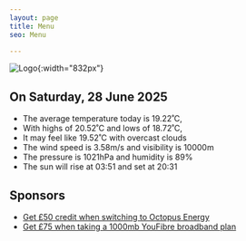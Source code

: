 ```yaml
---
layout: page
title: Menu
seo: Menu

---
```


![Logo](/images/logo.jpg){:width="832px"}

<!-- weather_marker starts -->
## On Saturday, 28 June 2025

- The average temperature today is 19.22˚C,
- With highs of 20.52˚C and lows of 18.72˚C,
- It may feel like 19.52˚C with overcast clouds
- The wind speed is 3.58m/s and visibility is 10000m
- The pressure is 1021hPa and humidity is 89%
- The sun will rise at 03:51 and set at 20:31

<!-- weather_marker ends -->

## Sponsors

- [Get £50 credit when switching to Octopus Energy](https://bit.ly/3oD1nnS)
- [Get £75 when taking a 1000mb YouFibre broadband plan](https://aklam.io/91zWhU?)
